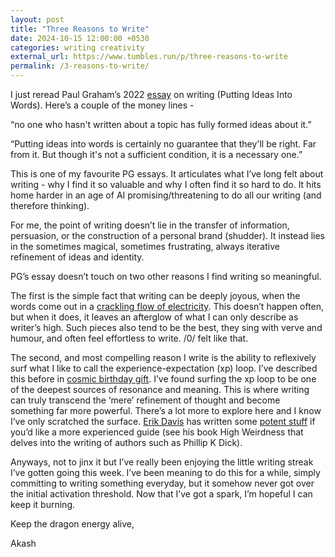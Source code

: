 ```yaml
---
layout: post
title: "Three Reasons to Write"
date: 2024-10-15 12:00:00 +0530
categories: writing creativity
external_url: https://www.tumbles.run/p/three-reasons-to-write
permalink: /3-reasons-to-write/
---
```


I just reread Paul Graham’s 2022 [essay](http://www.paulgraham.com/words.html) on writing (Putting Ideas Into Words). Here’s a couple of the money lines -

“no one who hasn't written about a topic has fully formed ideas about it.”

“Putting ideas into words is certainly no guarantee that they'll be right. Far from it. But though it's not a sufficient condition, it is a necessary one.”

This is one of my favourite PG essays.  It articulates what I’ve long felt about writing - why I find it so valuable and why I often find it so hard to do. It hits home harder in an age of AI promising/threatening to do all our writing (and therefore thinking).

For me, the point of writing doesn’t lie in the transfer of information, persuasion, or the construction of a personal brand (shudder). It instead lies in the sometimes magical, sometimes frustrating, always iterative refinement of ideas and identity.

PG’s essay doesn’t touch on two other reasons I find writing so meaningful.

The first is the simple fact that writing can be deeply joyous, when the words come out in a [crackling flow of electricity](https://visakanv.substack.com/p/branching-paths). This doesn’t happen often, but when it does, it leaves an afterglow of what I can only describe as writer’s high. Such pieces also tend to be the best, they sing with verve and humour, and often feel effortless to write. /0/ felt like that.

The second, and most compelling reason I write is the ability to reflexively surf what I like to call the experience-expectation (xp) loop.  I’ve described this before in [cosmic birthday gift](https://runsandtumbles.substack.com/p/cosmic-birthday-gift). I’ve found surfing the xp loop to be one of the deepest sources of resonance and meaning. This is where writing can truly transcend the ‘mere’ refinement of thought and become something far more powerful. There’s a lot more to explore here and I know I’ve only scratched the surface. [Erik Davis](https://www.burningshore.com/) has written some [potent stuff](https://www.amazon.com/High-Weirdness-Esoterica-Visionary-Experience/dp/1907222871) if you’d like a more experienced guide (see his book High Weirdness that delves into the writing of authors such as Phillip K Dick).

Anyways, not to jinx it but I’ve really been enjoying the little writing streak I’ve gotten going this week. I’ve been meaning to do this for a while, simply committing to writing something everyday, but it somehow never got over the initial activation threshold. Now that I’ve got a spark, I’m hopeful I can keep it burning.

Keep the dragon energy alive,

Akash
